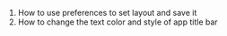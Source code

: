1. How to use preferences to set layout and save it
2. How to change the text color and style of app title bar
